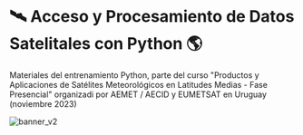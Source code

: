# 🛰️ Acceso y Procesamiento de Datos Satelitales con Python 🌎
Materiales del entrenamiento Python, parte del curso "Productos y Aplicaciones de Satélites Meteorológicos en Latitudes Medias - Fase Presencial" organizadi por AEMET / AECID y EUMETSAT en Uruguay (noviembre 2023)

![banner_v2](https://github.com/diegormsouza/aemet_eumetsat_uruguay_2023/assets/54595784/803b277e-8626-476f-a964-0cdb26dcf7ab)
